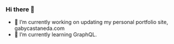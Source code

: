 ### Hi there 👋

- 🔭 I’m currently working on updating my personal portfolio site, gabycastaneda.com
- 🌱 I’m currently learning GraphQL.

